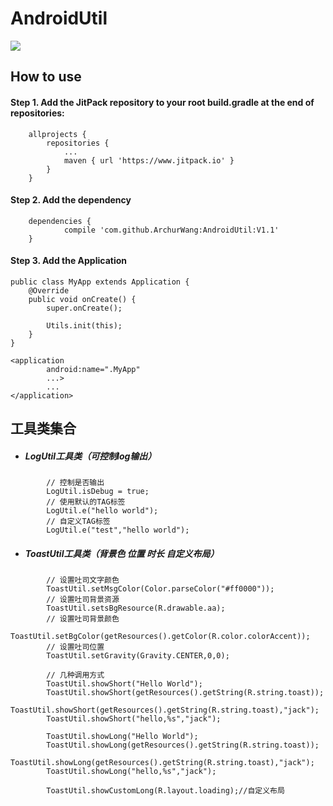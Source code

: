 # AndroidUtil
[![](https://www.jitpack.io/v/ArchurWang/AndroidUtil.svg)](https://www.jitpack.io/#ArchurWang/AndroidUtil)
## How to use
#### Step 1. Add the JitPack repository to your root build.gradle at the end of repositories:
```
	allprojects {
		repositories {
			...
			maven { url 'https://www.jitpack.io' }
		}
	}
```
#### Step 2. Add the dependency
```
	dependencies {
	        compile 'com.github.ArchurWang:AndroidUtil:V1.1'
	}

```
#### Step 3. Add the Application
```
public class MyApp extends Application {
    @Override
    public void onCreate() {
        super.onCreate();

        Utils.init(this);
    }
}

<application
        android:name=".MyApp"
        ...>
        ...
</application>
```
## 工具类集合
* ##### LogUtil工具类（可控制log输出）
```
        // 控制是否输出
        LogUtil.isDebug = true;
        // 使用默认的TAG标签
        LogUtil.e("hello world");
        // 自定义TAG标签
        LogUtil.e("test","hello world");
```
* ##### ToastUtil工具类（背景色 位置 时长 自定义布局）
```
        // 设置吐司文字颜色
        ToastUtil.setMsgColor(Color.parseColor("#ff0000"));
        // 设置吐司背景资源
        ToastUtil.setsBgResource(R.drawable.aa);
        // 设置吐司背景颜色
        ToastUtil.setBgColor(getResources().getColor(R.color.colorAccent));
        // 设置吐司位置
        ToastUtil.setGravity(Gravity.CENTER,0,0);

        // 几种调用方式
        ToastUtil.showShort("Hello World");
        ToastUtil.showShort(getResources().getString(R.string.toast));
        ToastUtil.showShort(getResources().getString(R.string.toast),"jack");
        ToastUtil.showShort("hello,%s","jack");

        ToastUtil.showLong("Hello World");
        ToastUtil.showLong(getResources().getString(R.string.toast));
        ToastUtil.showLong(getResources().getString(R.string.toast),"jack");
        ToastUtil.showLong("hello,%s","jack");

        ToastUtil.showCustomLong(R.layout.loading);//自定义布局
```

